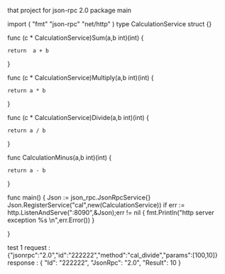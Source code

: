 that project for json-rpc 2.0
package main

import (
	"fmt"
	"json-rpc"
	"net/http"
)
type CalculationService struct {}

func (c * CalculationService)Sum(a,b int)(int) {

	return  a + b
}

func (c * CalculationService)Multiply(a,b int)(int) {

	return a * b
}

func (c * CalculationService)Divide(a,b int)(int) {

	return a / b
}

func CalculationMinus(a,b int)(int) {

	return a - b
}



func main() {
	Json := json_rpc.JsonRpcService{}
	Json.RegisterService("cal",new(CalculationService))
	if err := http.ListenAndServe(":8090",&Json);err != nil {
		fmt.Println("http server exception %s \n",err.Error())
	}

}

test 1 request :
               {"jsonrpc":"2.0","id":"222222","method":"cal_divide","params":[100,10]}
       response :
                {
                    "Id": "222222",
                    "JsonRpc": "2.0",
                    "Result": 10
                }